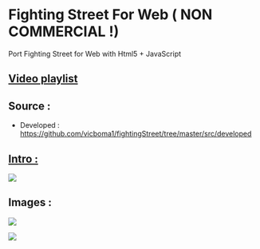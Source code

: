 # Fighting Street For Web ( NON COMMERCIAL !)
Port Fighting Street for Web with Html5 + JavaScript

## [Video playlist](https://www.youtube.com/playlist?list=PLNph7ndeSqE9OIWrsBeCKQTG4OvAWuBlZ) 

## Source : 
* Developed : https://github.com/vicboma1/fightingStreet/tree/master/src/developed

## [Intro :](https://www.youtube.com/watch?v=u7Q_HocWu8E&index=1&list=PLNph7ndeSqE9OIWrsBeCKQTG4OvAWuBlZ)

[![](https://github.com/vicboma1/fightingStreet/blob/master/gif/intro.gif)](https://www.youtube.com/watch?v=u7Q_HocWu8E&index=1&list=PLNph7ndeSqE9OIWrsBeCKQTG4OvAWuBlZ)

## Images :

![](https://github.com/vicboma1/fightingStreet/blob/master/images/Screen%20Shot%202016-04-04%20at%2016.05.05.png)

![](https://github.com/vicboma1/fightingStreet/blob/master/images/Screen%20Shot%202016-04-04%20at%2018.39.45.png)


